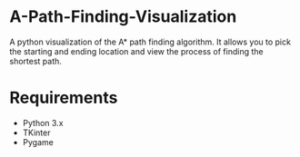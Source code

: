# A-Path-Finding-Visualization
A python visualization of the A* path finding algorithm. It allows you to pick the starting and ending location and view the process of finding the shortest path.

# Requirements
- Python 3.x
- TKinter
- Pygame

